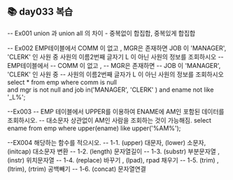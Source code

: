 ## 📚 day033 복습 

-- Ex001 union 과 union all 의 차이 -  중복없이 합집합, 중복있게 합집합

-- Ex002 EMP테이블에서 COMM 이 없고 , MGR은 존재하면 JOB 이 'MANAGER', 'CLERK' 인 사원 중 사원의 이름2번째 글자기 L 이 아닌 사원의 정보를 조회하시오
-- EMP테이블에서 
-- COMM 이 없고 , 
-- MGR은 존재하면 
-- JOB 이 'MANAGER', 'CLERK' 인 사원 중 
-- 사원의 이름2번째 글자가 L 이 아닌 사원의 정보를 조회하시오
select  *
from    emp
where   comm is null   
and     mgr is not null
and     job in('MANAGER', 'CLERK' )
and     ename not like '_L%';

--Ex003
-- EMP 테이블에서 UPPER를 이용하여 ENAME에 AM인 포함된 데이터를 조회하시오.
-- 대소문자 상관없이 AM인 사람을 조회하는 것이 가능해짐. 
select  ename from    emp   where   upper(ename) like upper('%AM%'); 

--EX004 해당하는 함수를 적으시오.
-- 1-1. (upper)  대문자, (lower) 소문자, (initcap) 대소문자 변환
-- 1-2. (length) 문자열길이
-- 1-3. (substr) 부분문자열 ,   (instr)  위치문자열
-- 1-4. (replace) 바꾸기 ,  (lpad), rpad 채우기
-- 1-5. (trim) , (ltrim), (rtrim)  공백빼기
-- 1-6. (concat) 문자열연결